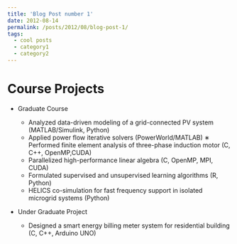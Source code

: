 ```yaml
---
title: 'Blog Post number 1'
date: 2012-08-14
permalink: /posts/2012/08/blog-post-1/
tags:
  - cool posts
  - category1
  - category2
---
```


Course Projects
======

* Graduate Course 
  * Analyzed data-driven modeling of a grid-connected PV system (MATLAB/Simulink, Python)
  * Applied power flow iterative solvers (PowerWorld/MATLAB)
  ∗ Performed finite element analysis of three-phase induction motor (C, C++, OpenMP,CUDA)
  * Parallelized high-performance linear algebra (C, OpenMP, MPI, CUDA)
  * Formulated supervised and unsupervised learning algorithms (R, Python)
  * HELICS co-simulation for fast frequency support in isolated microgrid systems (Python)

* Under Graduate Project
  * Designed a smart energy billing meter system for residential building (C, C++, Arduino UNO)
